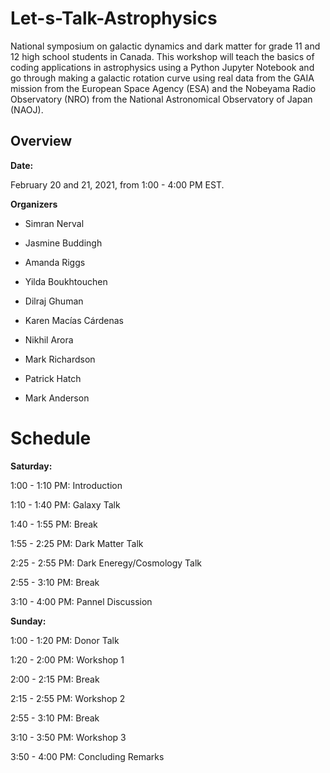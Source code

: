# Let-s-Talk-Astrophysics

National symposium on galactic dynamics and dark matter for grade 11 and 12 high school students in Canada. This workshop will teach the basics of coding applications in astrophysics using a Python Jupyter Notebook and go through making a galactic rotation curve using real data from the GAIA mission from the European Space Agency (ESA) and the Nobeyama Radio Observatory (NRO) from the National Astronomical Observatory of Japan (NAOJ).


## Overview

**Date:**

February 20 and 21, 2021, from 1:00 - 4:00 PM EST.

**Organizers**

* Simran Nerval

* Jasmine Buddingh

* Amanda Riggs

* Yilda Boukhtouchen

* Dilraj Ghuman

* Karen Macías Cárdenas

* Nikhil Arora

* Mark Richardson

* Patrick Hatch

* Mark Anderson

# Schedule

**Saturday:** 

1:00 - 1:10 PM: Introduction

1:10 - 1:40 PM: Galaxy Talk

1:40 - 1:55 PM: Break

1:55 - 2:25 PM: Dark Matter Talk

2:25 - 2:55 PM: Dark Eneregy/Cosmology Talk

2:55 - 3:10 PM: Break

3:10 - 4:00 PM: Pannel Discussion 

**Sunday:**

1:00 - 1:20 PM: Donor Talk

1:20 - 2:00 PM: Workshop 1

2:00 - 2:15 PM: Break

2:15 - 2:55 PM: Workshop 2

2:55 - 3:10 PM: Break

3:10 - 3:50 PM: Workshop 3

3:50 - 4:00 PM: Concluding Remarks
